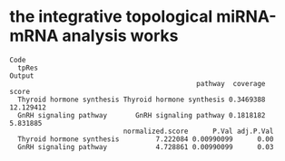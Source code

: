# the integrative topological miRNA-mRNA analysis works

    Code
      tpRes
    Output
                                                  pathway  coverage     score
      Thyroid hormone synthesis Thyroid hormone synthesis 0.3469388 12.129412
      GnRH signaling pathway       GnRH signaling pathway 0.1818182  5.831885
                                normalized.score      P.Val adj.P.Val
      Thyroid hormone synthesis         7.222084 0.00990099      0.00
      GnRH signaling pathway            4.728861 0.00990099      0.03

